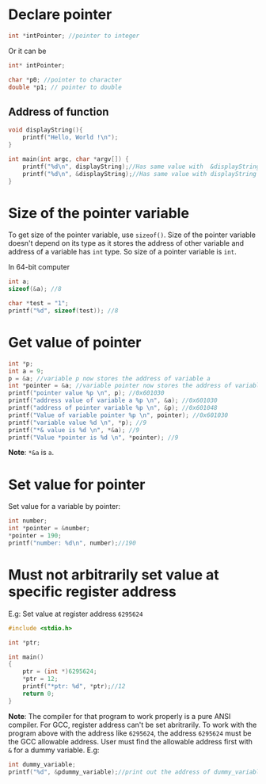 # Declare pointer

```c
int *intPointer; //pointer to integer
``` 

Or it can be

```c
int* intPointer;
```

```c
char *p0; //pointer to character
double *p1; // pointer to double
```

## Address of function

```c
void displayString(){
	printf("Hello, World !\n");
}

int main(int argc, char *argv[]) {
	printf("%d\n", displayString);//Has same value with  &displayString
	printf("%d\n", &displayString);//Has same value with displayString
}	
```

# Size of the pointer variable

To get size of the pointer variable, use ``sizeof()``. Size of the pointer variable doesn't depend on its type as it stores the address of other variable and address of a variable has ``int`` type. So size of a pointer variable is ``int``.

In 64-bit computer

```c
int a;
sizeof(&a); //8
```

```c
char *test = "1";
printf("%d", sizeof(test)); //8
```

# Get value of pointer

```c
int *p;
int a = 9;
p = &a; //variable p now stores the address of variable a
int *pointer = &a; //variable pointer now stores the address of variable a
printf("pointer value %p \n", p); //0x601030
printf("address value of variable a %p \n", &a); //0x601030
printf("address of pointer variable %p \n", &p); //0x601048
printf("Value of variable pointer %p \n", pointer); //0x601030
printf("variable value %d \n", *p); //9
printf("*& value is %d \n", *&a); //9
printf("Value *pointer is %d \n", *pointer); //9
```

**Note**: ``*&a`` is ``a``.

# Set value for pointer

Set value for a variable by pointer:

```c
int number;
int *pointer = &number;
*pointer = 190;
printf("number: %d\n", number);//190
```

# Must not arbitrarily set value at specific register address

E.g: Set value at register address ``6295624``

```c
#include <stdio.h>

int *ptr;

int main() 
{
	ptr = (int *)6295624; 
	*ptr = 12;
	printf("*ptr: %d", *ptr);//12
	return 0;
}
```

**Note**: The compiler for that program to work properly is a pure ANSI compiler. For GCC, register address can't be set abritrarily. To work with the program above with the address like ``6295624``, the address ``6295624`` must be the GCC allowable address. User must find the allowable address first with ``&`` for a dummy variable. E.g:

```c
int dummy_variable;
printf("%d", &pdummy_variable);//print out the address of dummy_variable first to find the allowable address
```